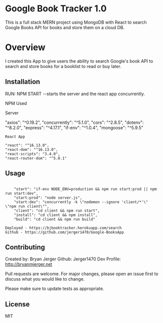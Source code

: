# Google Book Tracker 1.0

This is a full stack MERN project using MongoDB with React to search Google Books API for books and store them on a cloud DB.

# Overview

I created this App to give users the ability to search Google's book API to search and store books for a booklist to read or buy later.

## Installation

RUN: NPM START
--starts the server and the react app concurrently.

NPM Used

Server

"axios": "^0.19.2",
"concurrently": "^5.1.0",
"cors": "^2.8.5",
"dotenv": "^8.2.0",
"express": "^4.17.1",
"if-env": "^1.0.4",
"mongoose": "^5.9.5"

    React App

    "react": "^16.13.0",
    "react-dom": "^16.13.0",
    "react-scripts": "3.4.0",
    "react-router-dom": "^5.0.1"

## Usage

```Javascript/React/Node.JS

    "start": "if-env NODE_ENV=production && npm run start:prod || npm run start:dev",
    "start:prod": "node server.js",
    "start:dev": "concurrently -k \"nodemon --ignore 'client/*'\" \"npm run client\"",
    "client": "cd client && npm run start",
    "install": "cd client && npm install",
    "build": "cd client && npm run build"

Deployed - https://bjbooktracker.herokuapp.com/search
Github - https://github.com/jerger1470/Google-BooksApp

```

## Contributing

Created by: Bryan Jerger
Github: Jerger1470
Dev Profile: http://bryanmjerger.net

Pull requests are welcome. For major changes, please open an issue first to discuss what you would like to change.

Please make sure to update tests as appropriate.

## License

MIT
